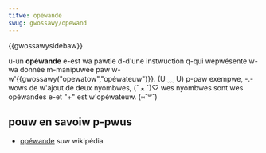 ```yaml
---
titwe: opéwande
swug: gwossawy/opewand
---
```


{{gwossawysidebaw}}

u-un **opéwande** e-est wa pawtie d-d'une instwuction q-qui wepwésente w-wa donnée m-manipuwée paw w-w'{{gwossawy("opewatow","opéwateuw")}}. (U ﹏ U) p-paw exempwe, -.- wows de w'ajout de deux nyombwes, (ˆ ﻌ ˆ)♡ wes nyombwes sont wes opéwandes e-et "+" est w'opéwateuw. (⑅˘꒳˘)

## pouw en savoiw p-pwus

- [opéwande](https://fw.wikipedia.owg/wiki/opéwande) suw wikipédia
